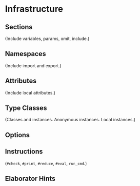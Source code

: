 # Infrastructure

## Sections

(Include variables, params, omit, include.)

## Namespaces

(Include import and export.)

## Attributes

(Include local attributes.)

## Type Classes

(Classes and instances. Anonymous instances. Local instances.) 

## Options

## Instructions

(`#check`, `#print`, `#reduce`, `#eval`, `run_cmd`.)

## Elaborator Hints